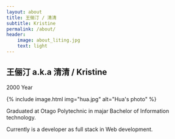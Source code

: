 ```yaml
---
layout: about
title: 王俪汀 / 清清
subtitle: Kristine
permalink: /about/
header:
    image: about_liting.jpg
    text: light
---
```


## 王俪汀 a.k.a 清清 / Kristine

2000 Year

{% include image.html img="hua.jpg" alt="Hua's photo" %}

Graduated at Otago Polytechnic in majar Bachelor of Information technology.

Currently is a developer as full stack in Web development.
